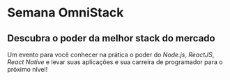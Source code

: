 # Semana OmniStack


## Descubra o poder da melhor stack do mercado
Um evento para você conhecer na prática o poder do *Node.js*, *ReactJS*, *React Native* e levar suas aplicações e sua carreira de programador para o próximo nível!
